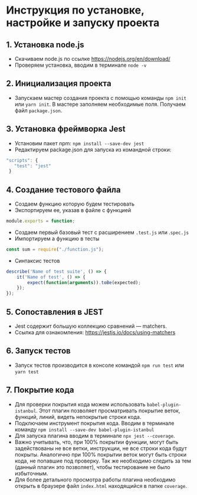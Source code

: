 # Инструкция по установке, настройке и запуску проекта
## 1. Установка node.js
* Скачиваем node.js по ссылке https://nodejs.org/en/download/
* Проверяем установка, вводим в терминале  `node -v`
## 2. Инициализация проекта
* Запускаем мастер создания проекта с помощью команды `npm init` или `yarn init`. В мастере заполняем необходимые поля. Получаем файл `package.json`.
## 3. Установка фреймворка Jest
* Установим пакет npm: `npm install --save-dev jest`
* Редактируем package.json для запуска из командной строки:
 ```javascript
 "scripts": {
    "test": "jest"
  }
```
## 4. Создание тестового файла
* Создаем функцию которую будем тестировать
* Экспортируем ее, указав в файле с функцией 
```javascript
module.exports = function;
```
* Создаем первый базовый тест с расширением `.test.js` или .`spec.js`
* Импортируем a функцию в тесты
```javascript
const sum = require("./function.js");
```
* Синтаксис тестов
```javascript
describe('Name of test suite', () => {
    it('Name of test', () => {
        expect(function(arguments)).toBe(expected);
    });
});
```
## 5. Сопоставления в JEST
* Jest содержит большую коллекцию сравнений — matchers.
* Ссылка для ознакомления:  https://jestjs.io/docs/using-matchers
## 6. Запуск тестов
* Запуск тестов производится в консоле командой `npm run test` или `yarn test `
## 7. Покрытие кода
* Для проверки покрытия кода можем использовать `babel-plugin-istanbul`. Этот плагин позволяет просматривать покрытие веток, функций, линий, видеть непокрытые строки кода.
* Подключаем инструмент покрытия кода. Вводим в терминале команду `npm install --save-dev babel-plugin-istanbul`
* Для запуска плагина вводим в терминале `npx jest --coverage`.
* Важно учитывать, что, при 100% покрытии функции, могут быть задействованы не все ветки, инструкции, не все строки кода будут покрыты. Аналогично при 100% покрытии веток могут быть строки кода, не попавшие под проверку. Так же необходимо следить за тем (данный плагин это позволяет), чтобы тестирование не было избыточным.
* Для более детального просмотра работы плагина необходимо открыть в браузере файл `index.html` находящийся в папке `coverage`.
